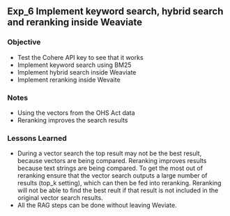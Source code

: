 ## Exp_6 Implement keyword search, hybrid search and reranking inside Weaviate

### Objective
- Test the Cohere API key to see that it works
- Implement keyword search using BM25
- Implement hybrid search inside Weaviate
- Implement reranking inside Wevaite

  
### Notes
- Using the vectors from the OHS Act data
- Reranking improves the search results

### Lessons Learned
- During a vector search the top result may not be the best result, because vectors are being compared. Reranking improves results because text strings are being compared. To get the most out of reranking ensure that the vector search outputs a large number of results (top_k setting), which can then be fed into reranking. Reranking will not be able to find the best reult if that result is not included in the original vector search results.
- All the RAG steps can be done without leaving Weviate.  
